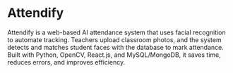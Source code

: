 # Attendify
Attendify is a web-based AI attendance system that uses facial recognition to automate tracking. Teachers upload classroom photos, and the system detects and matches student faces with the database to mark attendance. Built with Python, OpenCV, React.js, and MySQL/MongoDB, it saves time, reduces errors, and improves efficiency.

